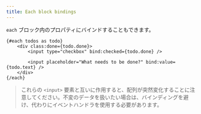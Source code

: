 ```yaml
---
title: Each block bindings
---
```


`each` ブロック内のプロパティにバインドすることもできます。

```svelte
{#each todos as todo}
	<div class:done={todo.done}>
		<input type="checkbox" bind:checked={todo.done} />

		<input placeholder="What needs to be done?" bind:value={todo.text} />
	</div>
{/each}
```

> これらの `<input>` 要素と互いに作用すると、配列が突然変化することに注意してください。不変のデータを扱いたい場合は、バインディングを避け、代わりにイベントハンドラを使用する必要があります。
